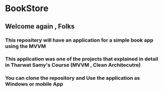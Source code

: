 # BookStore
## Welcome again , Folks 
### This repositery will have an application for a simple book app using the MVVM 
### This application was one of the projects that explained in detail in Tharwat Samy's Course (MVVM , Clean Architecutre)
### You can clone the repository and Use the application as Windows or mobile App 
